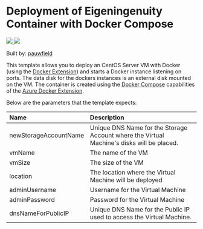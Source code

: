 # Deployment of Eigeningenuity Container with Docker Compose

<a href="https://portal.azure.com/#create/Microsoft.Template/uri/https%3A%2F%2Fraw.githubusercontent.com%2Feigen-ltd%2Fazure-docker-eigen%2Fmaster%2Fazuredeploy.json" target="_blank">
    <img src="http://azuredeploy.net/deploybutton.png"/>
</a>
<a href="http://armviz.io/#/?load=https%3A%2F%2Fraw.githubusercontent.com%2Feigen-ltd%2Fazure-docker-eigen%2Fmaster%2Fazuredeploy.json" target="_blank">
    <img src="http://armviz.io/visualizebutton.png"/>
</a>

Built by: [pauwfield](https://github.com/paulwfield)

This template allows you to deploy an CentOS Server VM with Docker (using the [Docker Extension][ext])
and starts a Docker instance listening on ports.  The data disk
for the dockers instances is an external disk mounted on the VM.  The container is created 
using the [Docker Compose][compose] capabilities of the [Azure Docker Extension][ext].

Below are the parameters that the template expects:

| Name   | Description    |
|:--- |:---|
| newStorageAccountName  | Unique DNS Name for the Storage Account where the Virtual Machine's disks will be placed. |
| vmName | The name of the VM |
| vmSize | The size of the VM |
| location | The location where the Virtual Machine will be deployed  |
| adminUsername  | Username for the Virtual Machine  |
| adminPassword  | Password for the Virtual Machine  |
| dnsNameForPublicIP  | Unique DNS Name for the Public IP used to access the Virtual Machine. |

[ext]: https://github.com/Azure/azure-docker-extension
[compose]: https://docs.docker.com/compose
